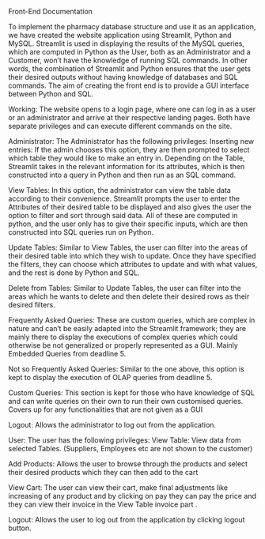Front-End Documentation


To implement the pharmacy database structure and use it as an application, we have created the website application using Streamlit, Python and MySQL. 
Streamlit is used in displaying the results of the MySQL queries, which are computed in Python as the User, both as an Administrator and a Customer, won’t have the knowledge of running SQL commands.
In other words, the combination of Streamlit and Python ensures that the user gets their desired outputs without having knowledge of databases and SQL commands. The aim of creating the front end is to provide a GUI interface between Python and SQL.

Working:
The website opens to a login page, where one can log in as a user or an administrator and arrive at their respective landing pages. Both have separate privileges and can execute different commands on the site.

Administrator:
   The Administrator has the following privileges:
Inserting new entries: If the admin chooses this option, they are then prompted to select which table they would like to make an entry in. Depending on the Table, Streamlit takes in the relevant information for its attributes, which is then constructed into a query in Python and then run as an SQL command.

View Tables: In this option, the administrator can view the table data according to their convenience. Streamlit prompts the user to enter the Attributes of their desired table to be displayed and also gives the user the option to filter and sort through said data. All of these are computed in python, and the user only has to give their specific inputs, which are then constructed into SQL queries run on Python.

Update Tables: Similar to View Tables, the user can filter into the areas of their desired table into which they wish to update. Once they have specified the filters, they can choose which attributes to update and with what values, and the rest is done by Python and SQL.

Delete from Tables: Similar to Update Tables, the user can filter into the areas which he wants to delete and then delete their desired rows as their desired filters.

Frequently Asked Queries: These are custom queries, which are complex in nature and can’t be easily adapted into the Streamlit framework; they are mainly there to display the executions of complex queries which could otherwise be not generalized or properly represented as a GUI. Mainly Embedded Queries from deadline 5.

Not so Frequently Asked Queries: Similar to the one above, this option is kept to display the execution of OLAP queries from deadline 5.

Custom Queries: This section is kept for those who have knowledge of SQL and can write queries on their own to run their own customised queries. Covers up for any functionalities that are not given as a GUI

Logout: Allows the administrator to log out from the application.


User:
   The user has the following privileges:
View Table: View data from selected Tables. (Suppliers, Employees etc are not shown to the customer)

Add Products: Allows the user to browse through the products and select their desired products which they can then add to the cart

View Cart: The user can view their cart, make final adjustments like increasing of any product and by clicking on pay they can pay the price and they can view their invoice in the View Table invoice part .

Logout: Allows the user to log out from the application by clicking logout button.
	
	
		
	

